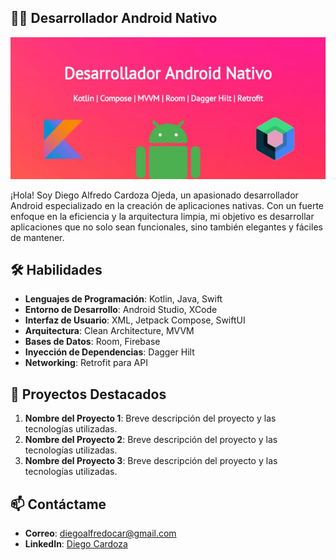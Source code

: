 
## 🧑‍💻 Desarrollador Android Nativo

![Banner](https://raw.githubusercontent.com/diegocardoza/diegocardoza/d0cae4de596f8c1f2bc97c33e3d88308a75195d9/github_banner.jpeg)

¡Hola! Soy Diego Alfredo Cardoza Ojeda, un apasionado desarrollador Android especializado en la creación de aplicaciones nativas. Con un fuerte enfoque en la eficiencia y la arquitectura limpia, mi objetivo es desarrollar aplicaciones que no solo sean funcionales, sino también elegantes y fáciles de mantener.

## 🛠️ Habilidades

- **Lenguajes de Programación**: Kotlin, Java, Swift
- **Entorno de Desarrollo**: Android Studio, XCode
- **Interfaz de Usuario**: XML, Jetpack Compose, SwiftUI
- **Arquitectura**: Clean Architecture, MVVM
- **Bases de Datos**: Room, Firebase
- **Inyección de Dependencias**: Dagger Hilt
- **Networking**: Retrofit para API

## 🚀 Proyectos Destacados

1. **Nombre del Proyecto 1**: Breve descripción del proyecto y las tecnologías utilizadas.
2. **Nombre del Proyecto 2**: Breve descripción del proyecto y las tecnologías utilizadas.
3. **Nombre del Proyecto 3**: Breve descripción del proyecto y las tecnologías utilizadas.

## 📫 Contáctame

- **Correo**: [diegoalfredocar@gmail.com](diegoalfredocar@gmail.com)
- **LinkedIn**: [Diego Cardoza](https://www.linkedin.com/in/diego-alfredo-cardoza-ojeda-36b5771a3)
